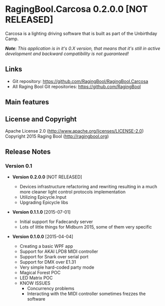 # RagingBool.Carcosa 0.2.0.0 [NOT RELEASED]
Carcosa is a lighting driving software that is built as part of the Unbirthday Camp.

***Note***: *This application is in it's 0.X version, that means that it's still in active development and backward compatibility is not guaranteed!*

## Links
* Git repository: https://github.com/RagingBool/RagingBool.Carcosa
* All Raging Bool Git repositories: https://github.com/RagingBool

## Main features

## License and Copyright
Apache License 2.0 (http://www.apache.org/licenses/LICENSE-2.0)
Copyright 2015 Raging Bool (http://ragingbool.org)

## Release Notes
### Version 0.1 

* **Version 0.2.0.0** [NOT RELEASED]
  * Devices infrastructure refactoring and rewriting resulting in a much more cleaner light control protocols implementation
  * Utilizing Epicycle.Input
  * Upgrading Epicycle libs

* **Version 0.1.1.0** [2015-07-01]
  * Initial support for Fadecandy server
  * Lots of little things for Midburn 2015, some of them very specific

* **Version 0.1.0.0** [2015-04-04]
  * Creating a basic WPF app
  * Support for AKAI LPD8 MIDI controller
  * Support for Snark over serial port
  * Support for DMX over E1.31
  * Very simple hard-coded party mode
  * Magical Forest POC
  * LED Matrix POC
  * KNOW ISSUES
    * Concurrency problems
    * Interacting with the MIDI controller sometimes frezzes the software